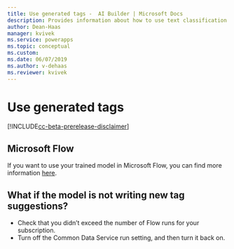 ```yaml
---
title: Use generated tags -  AI Builder | Microsoft Docs
description: Provides information about how to use text classification model–generated tags, and some troubleshooting information
author: Dean-Haas
manager: kvivek
ms.service: powerapps
ms.topic: conceptual
ms.custom: 
ms.date: 06/07/2019
ms.author: v-dehaas
ms.reviewer: kvivek
---
```


# Use generated tags

[!INCLUDE[cc-beta-prerelease-disclaimer](./includes/cc-beta-prerelease-disclaimer.md)]

## Microsoft Flow

If you want to use your trained model in Microsoft Flow, you can find more information [here](text-classification-model-in-flow.md).


## What if the model is not writing new tag suggestions? 


<!--from editor: Does "Flow," below, refer to a flow (lowercase) or to Microsoft Flow? (It should never just be Flow for Microsoft Flow. -->

 - Check that you didn’t  exceed the number of Flow runs for your subscription. 
 - Turn off the Common Data Service run setting, and then turn it back on. 
